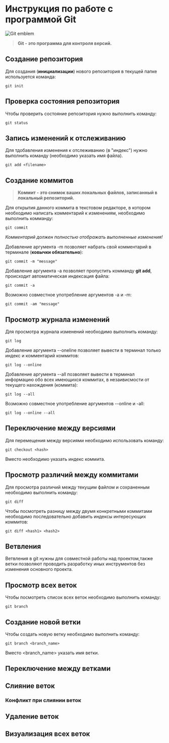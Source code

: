 # Инструкция по работе с программой Git

![Git emblem](git.jpeg)

>**Git - это программа для контроля версий.**

## Создание репозитория

Для создания (**инициализации**) нового репозитория в текущей папке используется команда:

    git init

## Проверка состояния репозитория

Чтобы проверить состояние репозитория нужно выполнить команду:

    git status

## Запись изменений к отслеживанию 

Для тдобавления изменения к отслеживанию (в "индекс") нужно выполнить команду (необходимо указать имя файла). 

    git add <filename>

## Создание коммитов

>**Коммит - это снимок ваших локальных файлов, записанный в локальный репозиторий.**

Для открытия данного коммита в текстовом редакторе, в котором необходимо написать комментарий к изменениям, необходимо выполнить комманду:

    git commit

*Комментарий должен полностью отображать выполненные изменения!*

Добавление аргумента -m позволяет набрать свой комментарий в терминале (**ковычки обязательно**):

    git commit -m "message"

Добавление аргумента -a позволяет пропустить комманду **git add**, происходит автоматическая индексация файла: 

    git commit -a

Возможно совместное употребление аргументов -a и -m:

    git commit -am "message"

## Просмотр журнала изменений

Для просмотра журнала изменений необходимо выполнить команду:

    git log

Добавление аргумента --oneline позволяет вывести в терминал только индекс и комментарий коммитов:

    git log --online

Добавление аргумента --all позволяет вывести в терминал информацию обо всех имеющихся коммитах, в незаивисмости от текущего нахождения (коммита):

    git log --all

Возможно совместное употребление аргументов --online и -all:

    git log --online --all

## Переключение между версиями

Для перемещения между версиями необходимо использовать команду:

    git checkout <hash>

Вместо <hash> необходимо указать индекс коммита.

## Просмотр различий между коммитами

Для просмотра различий между текущим файлом и сохраненным необходимо выполнить команду:

    git diff

Чтобы посмотреть разницу между двумя конкретными коммитами необходимо последовательно добавить индексы интересующих коммитов:

    git diff <hash1> <hash2>   


## Ветвления

Ветвления в git нужны для совместной работы над проектом,также ветки позволяют проводить разработку иных инструментов без изменения основного проекта. 

## Просмотр всех веток

Чтобы посмотреть список всех веток необходимо выполнить команду:

    git branch

## Создание новой ветки

Чтобы создать новую ветку необходимо выполнить команду:

    git branch <branch_name>

Вместо <branch_name> указать имя ветки.

## Переключение между ветками


## Слияние веток


### Конфликт при слиянии веток


## Удаление веток


## Визуализация всех веток
